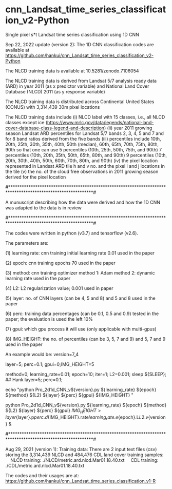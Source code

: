 # cnn_Landsat_time_series_classification_v2-Python

Single pixel s*t Landsat time series classification using 1D CNN

Sep 22, 2022 update (version 2): 
The 1D CNN classification codes are available at https://github.com/hankui/cnn_Landsat_time_series_classification_v2-Python

The NLCD training data is available at 10.5281/zenodo.7106054

The NLCD training data is derived from Landsat 5/7 analysis ready data (ARD) in year 2011 (as x predictor variable) and National Land Cover Database (NLCD) 2011 (as y response variable)

The NLCD training data is distributed across Continental United States (CONUS) with 3,314,439 30m pixel locations

The NLCD training data include (i) NLCD label with 15 classes, i.e., all NLCD classes except ice (https://www.mrlc.gov/data/legends/national-land-cover-database-class-legend-and-description)
	(ii) year 2011 growing season Landsat ARD percentiles for Landsat 5/7 bands 2, 3, 4, 5 and 7 and for 8 band ratios derived from the five bands 
	(iii) percentiles include 10th, 20th, 25th, 30th, 35th, 40th, 50th (median), 60th, 65th, 70th, 75th, 80th, 90th so that 
		one can use 5 percentiles (10th, 25th, 50th, 75th, and 90th)
					7 percentiles (10th, 20th, 35th, 50th, 65th, 80th, and 90th)
					9 percentiles (10th, 20th, 30th, 40th, 50th, 60th, 70th, 80th, and 90th)
	(iv) the pixel location represented in Landsat ARD tile h and v no. and the pixel i and j locations in the tile
	(v) the no. of the cloud free observations in 2011 growing season derived for the pixel location
  

#*************************************************************************************************************#

A munuscript describing how the data were derived and how the 1D CNN was adapted to the data is in review 


#*************************************************************************************************************#

The codes were written in python (v3.7) and tensorflow (v2.6). 

The parameters are:

(1) learning rate: cnn training initial learning rate 0.01 used in the paper 

(2) epoch: cnn training epochs 70 used in the paper 

(3) method: cnn training optimizer method 1: Adam method 2: dynamic learning rate used in the paper

(4) L2: L2 regularization value; 0.001 used in paper 

(5) layer: no. of CNN layers (can be 4, 5 and 8) and 5 and 8 used in the paper

(6) perc: training data percentages (can be 0.1, 0.5 and 0.9) tested in the paper; the evaluation is used the left 10% 

(7) gpui: which gpu process it will use (only applicable with multi-gpus) 

(8) IMG_HEIGHT: the no. of percentiles (can be 3, 5, 7 and 9) and 5, 7 and 9 used in the paper 

An example would be: 
version=7_4 

layer=5; perc=0.1; gpui=0;IMG_HEIGHT=5

method=0; learning_rate=0.01;   epoch=10; iter=1; L2=0.001; sleep ${SLEEP}; ## Hank layer=5; perc=0.1; 

echo "python Pro_2d1d_CNN_v${version}.py ${learning_rate} ${epoch} ${method} ${L2} ${layer} ${perc} ${gpui} ${IMG_HEIGHT} "

python Pro_2d1d_CNN_v${version}.py ${learning_rate} ${epoch} ${method} ${L2} ${layer} ${perc} ${gpui} ${IMG_HEIGHT} > layer${layer}.p${perc}.d${IMG_HEIGHT}.rate${learning_rate}.e${epoch}.L${L2}.v${version} & 


#*************************************************************************************************************#

Aug 29, 2021 (version 1): 
Training data: There are 2 input text files (csv) storing the 3,314,439 NLCD and 484,476 CDL land cover training samples:
    NLCD training: ./NLCD/metric.ard.nlcd.Mar01.18.40.txt
    CDL training: ./CDL/metric.ard.nlcd.Mar01.18.40.txt

The codes and their usages are at: 
	https://github.com/hankui/cnn_Landsat_time_series_classification_v1-R
